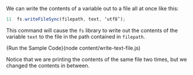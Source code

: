 We can write the contents of a variable out to a file all at once like this:

```javascript
11  fs.writeFileSync(filepath, text, ‘utf8’);
```

This command will cause the `fs` library to write out the contents of the variable `text` to the file in the path contained in `filepath`.

{Run the Sample Code}(node content/write-text-file.js)

Notice that we are printing the contents of the same file two times, but we changed the contents in between.